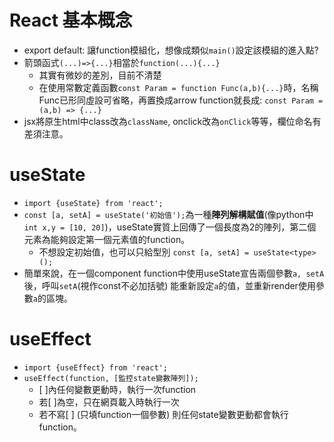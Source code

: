 # React 基本概念
-  export default: 讓function模組化，想像成類似`main()`設定該模組的進入點?
-  箭頭函式`(...)=>{...}`相當於`function(...){...}`
   -  其實有微妙的差別，目前不清楚
   -  在使用常數定義函數`const Param = function Func(a,b){...}`時，名稱Func已形同虛設可省略，再置換成arrow function就長成: `const Param = (a,b) => {...}`
-  jsx將原生html中class改為`className`, onclick改為`onClick`等等，欄位命名有差須注意。
# useState
- `import {useState} from 'react';`
- `const [a, setA] = useState('初始值');`為一種**陣列解構賦值**(像python中`int x,y = [10, 20]`)，useState實質上回傳了一個長度為2的陣列，第二個元素為能夠設定第一個元素值的function。
  - 不想設定初始值，也可以只給型別 `const [a, setA] = useState<type>();`
- 簡單來說，在一個component function中使用useState宣告兩個參數`a, setA`後，呼叫`setA`(視作const不必加括號) 能重新設定`a`的值，並重新render使用參數`a`的區塊。
# useEffect
- `import {useEffect} from 'react';`
- `useEffect(function, [監控state變數陣列]);`
  - [ ]內任何變數更動時，執行一次function
  - 若[ ]為空，只在網頁載入時執行一次
  - 若不寫[ ] (只填function一個參數) 則任何state變數更動都會執行function。